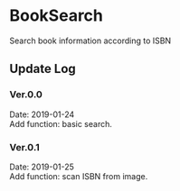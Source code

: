 # BookSearch
Search book information according to ISBN  

## Update Log  

### Ver.0.0  
Date: 2019-01-24  
Add function: basic search.  

### Ver.0.1
Date: 2019-01-25  
Add function: scan ISBN from image.

